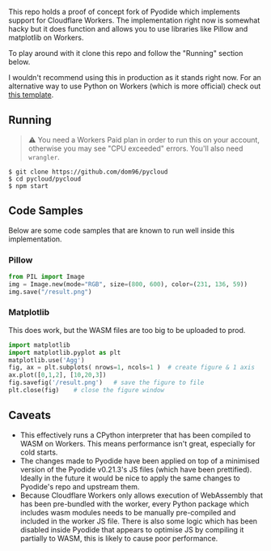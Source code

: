 This repo holds a proof of concept fork of Pyodide which implements support for
Cloudflare Workers. The implementation right now is somewhat hacky but it does
function and allows you to use libraries like Pillow and matplotlib on Workers.

To play around with it clone this repo and follow the "Running" section below.

I wouldn't recommend using this in production as it stands right now. For an
alternative way to use Python on Workers (which is more official) check out
[this template](https://github.com/cloudflare/python-worker-hello-world).
## Running

> :warning: You need a Workers Paid plan in order to run this on your account,
> otherwise you may see "CPU exceeded" errors. You'll also need `wrangler`.

```
$ git clone https://github.com/dom96/pycloud
$ cd pycloud/pycloud
$ npm start
```

## Code Samples

Below are some code samples that are known to run well inside this implementation.
### Pillow

```python
from PIL import Image
img = Image.new(mode="RGB", size=(800, 600), color=(231, 136, 59))
img.save("/result.png")
```

### Matplotlib

This does work, but the WASM files are too big to be uploaded to prod.

```python
import matplotlib
import matplotlib.pyplot as plt
matplotlib.use('Agg')
fig, ax = plt.subplots( nrows=1, ncols=1 )  # create figure & 1 axis
ax.plot([0,1,2], [10,20,3])
fig.savefig('/result.png')   # save the figure to file
plt.close(fig)    # close the figure window
```

## Caveats

* This effectively runs a CPython interpreter that has been compiled to WASM on
Workers. This means performance isn't great, especially for cold starts.
* The changes made to Pyodide have been applied on top of a minimised version of
the Pyodide v0.21.3's JS files (which have been prettified). Ideally in the
future it would be nice to apply the same changes to Pyodide's repo and upstream them.
* Because Cloudflare Workers only allows execution of WebAssembly that has been
pre-bundled with the worker, every Python package which includes wasm modules
needs to be manually pre-compiled and included in the worker JS file.
There is also some logic which has been disabled inside Pyodide that appears to
optimise JS by compiling it partially to WASM, this is likely to cause poor performance.
